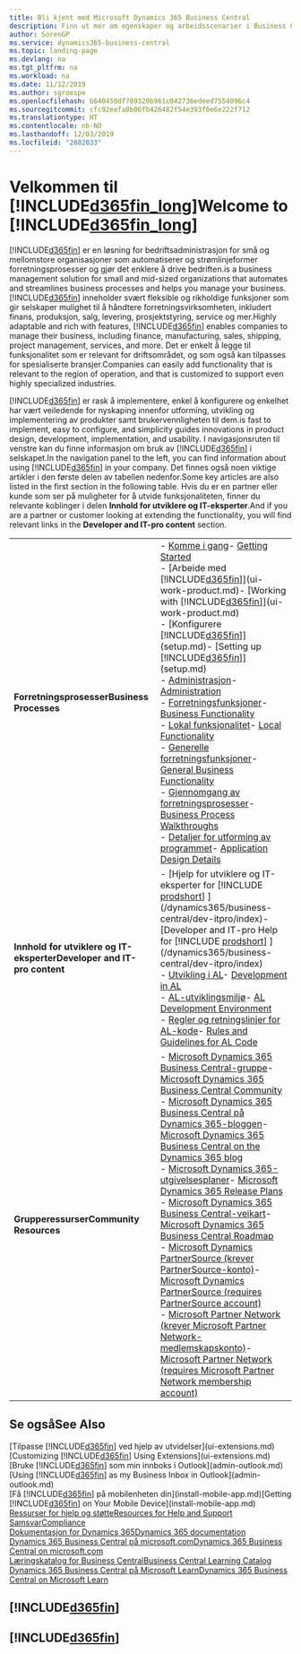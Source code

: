 ```yaml
---
title: Bli kjent med Microsoft Dynamics 365 Business Central
description: Finn ut mer om egenskaper og arbeidsscenarier i Business Central, en løsning for bedriftsadministrasjon for små og mellomstore organisasjoner.
author: SorenGP
ms.service: dynamics365-business-central
ms.topic: landing-page
ms.devlang: na
ms.tgt_pltfrm: na
ms.workload: na
ms.date: 11/12/2019
ms.author: sgroespe
ms.openlocfilehash: b640450df709320b961c042736edeed7554096c4
ms.sourcegitcommit: cfc92eefa8b06fb426482f54e393f0e6e222f712
ms.translationtype: HT
ms.contentlocale: nb-NO
ms.lasthandoff: 12/03/2019
ms.locfileid: "2882833"
---
```

# <a name="welcome-to-included365fin_longincludesd365fin_long_mdmd"></a><span data-ttu-id="064b8-103">Velkommen til [!INCLUDE[d365fin_long](includes/d365fin_long_md.md)]</span><span class="sxs-lookup"><span data-stu-id="064b8-103">Welcome to [!INCLUDE[d365fin_long](includes/d365fin_long_md.md)]</span></span>
[!INCLUDE[d365fin](includes/d365fin_md.md)] <span data-ttu-id="064b8-104">er en løsning for bedriftsadministrasjon for små og mellomstore organisasjoner som automatiserer og strømlinjeformer forretningsprosesser og gjør det enklere å drive bedriften.</span><span class="sxs-lookup"><span data-stu-id="064b8-104">is a business management solution for small and mid-sized organizations that automates and streamlines business processes and helps you manage your business.</span></span> <span data-ttu-id="064b8-105">[!INCLUDE[d365fin](includes/d365fin_md.md)] inneholder svært fleksible og rikholdige funksjoner som gir selskaper mulighet til å håndtere forretningsvirksomheten, inkludert finans, produksjon, salg, levering, prosjektstyring, service og mer.</span><span class="sxs-lookup"><span data-stu-id="064b8-105">Highly adaptable and rich with features, [!INCLUDE[d365fin](includes/d365fin_md.md)] enables companies to manage their business, including finance, manufacturing, sales, shipping, project management, services, and more.</span></span> <span data-ttu-id="064b8-106">Det er enkelt å legge til funksjonalitet som er relevant for driftsområdet, og som også kan tilpasses for spesialiserte bransjer.</span><span class="sxs-lookup"><span data-stu-id="064b8-106">Companies can easily add functionality that is relevant to the region of operation, and that is customized to support even highly specialized industries.</span></span>

[!INCLUDE[d365fin](includes/d365fin_md.md)] <span data-ttu-id="064b8-107">er rask å implementere, enkel å konfigurere og enkelhet har vært veiledende for nyskaping innenfor utforming, utvikling og implementering av produkter samt brukervennligheten til dem.</span><span class="sxs-lookup"><span data-stu-id="064b8-107">is fast to implement, easy to configure, and simplicity guides innovations in product design, development, implementation, and usability.</span></span> <span data-ttu-id="064b8-108">I navigasjonsruten til venstre kan du finne informasjon om bruk av [!INCLUDE[d365fin](includes/d365fin_md.md)] i selskapet.</span><span class="sxs-lookup"><span data-stu-id="064b8-108">In the navigation panel to the left, you can find information about using [!INCLUDE[d365fin](includes/d365fin_md.md)] in your company.</span></span> <span data-ttu-id="064b8-109">Det finnes også noen viktige artikler i den første delen av tabellen nedenfor.</span><span class="sxs-lookup"><span data-stu-id="064b8-109">Some key articles are also listed in the first section in the following table.</span></span> <span data-ttu-id="064b8-110">Hvis du er en partner eller kunde som ser på muligheter for å utvide funksjonaliteten, finner du relevante koblinger i delen **Innhold for utviklere og IT-eksperter**.</span><span class="sxs-lookup"><span data-stu-id="064b8-110">And if you are a partner or customer looking at extending the functionality, you will find relevant links in the **Developer and IT-pro content** section.</span></span>  

|||  
|-|-|  
|<span data-ttu-id="064b8-111">**Forretningsprosesser**</span><span class="sxs-lookup"><span data-stu-id="064b8-111">**Business Processes**</span></span>|<span data-ttu-id="064b8-112">-   [Komme i gang](product-get-started.md)</span><span class="sxs-lookup"><span data-stu-id="064b8-112">-   [Getting Started](product-get-started.md)</span></span><br /><span data-ttu-id="064b8-113">-   [Arbeide med [!INCLUDE[d365fin](includes/d365fin_md.md)]](ui-work-product.md)</span><span class="sxs-lookup"><span data-stu-id="064b8-113">-   [Working with [!INCLUDE[d365fin](includes/d365fin_md.md)]](ui-work-product.md)</span></span><br /><span data-ttu-id="064b8-114">-   [Konfigurere [!INCLUDE[d365fin](includes/d365fin_md.md)]](setup.md)</span><span class="sxs-lookup"><span data-stu-id="064b8-114">-   [Setting up [!INCLUDE[d365fin](includes/d365fin_md.md)]](setup.md)</span></span><br /><span data-ttu-id="064b8-115">-   [Administrasjon](admin-setup-and-administration.md)</span><span class="sxs-lookup"><span data-stu-id="064b8-115">-   [Administration](admin-setup-and-administration.md)</span></span><br /><span data-ttu-id="064b8-116">-   [Forretningsfunksjoner](across-business-functionality.md)</span><span class="sxs-lookup"><span data-stu-id="064b8-116">-   [Business Functionality](across-business-functionality.md)</span></span><br /><span data-ttu-id="064b8-117">-   [Lokal funksjonalitet](LocalFunctionality/Austria/austria-local-functionality.md)</span><span class="sxs-lookup"><span data-stu-id="064b8-117">-   [Local Functionality](LocalFunctionality/Austria/austria-local-functionality.md)</span></span><br /><span data-ttu-id="064b8-118">-   [Generelle forretningsfunksjoner](ui-across-business-areas.md)</span><span class="sxs-lookup"><span data-stu-id="064b8-118">-   [General Business Functionality](ui-across-business-areas.md)</span></span><br /><span data-ttu-id="064b8-119">-   [Gjennomgang av forretningsprosesser](walkthrough-business-process-walkthroughs.md)</span><span class="sxs-lookup"><span data-stu-id="064b8-119">-   [Business Process Walkthroughs](walkthrough-business-process-walkthroughs.md)</span></span><br /><span data-ttu-id="064b8-120">-   [Detaljer for utforming av programmet](design-details-application-design.md)</span><span class="sxs-lookup"><span data-stu-id="064b8-120">-   [Application Design Details](design-details-application-design.md)</span></span>|  
|<span data-ttu-id="064b8-121">**Innhold for utviklere og IT-eksperter**</span><span class="sxs-lookup"><span data-stu-id="064b8-121">**Developer and IT-pro content**</span></span>|<span data-ttu-id="064b8-122">-   [Hjelp for utviklere og IT-eksperter for [!INCLUDE [prodshort](includes/prodshort.md)] ](/dynamics365/business-central/dev-itpro/index)</span><span class="sxs-lookup"><span data-stu-id="064b8-122">-   [Developer and IT-pro Help for [!INCLUDE [prodshort](includes/prodshort.md)] ](/dynamics365/business-central/dev-itpro/index)</span></span><br /><span data-ttu-id="064b8-123">-   [Utvikling i AL](/dynamics365/business-central/dev-itpro/developer/devenv-dev-overview)</span><span class="sxs-lookup"><span data-stu-id="064b8-123">-   [Development in AL](/dynamics365/business-central/dev-itpro/developer/devenv-dev-overview)</span></span><br /><span data-ttu-id="064b8-124">-   [AL-utviklingsmiljø](/dynamics365/business-central/dev-itpro/developer/devenv-reference-overview)</span><span class="sxs-lookup"><span data-stu-id="064b8-124">-   [AL Development Environment](/dynamics365/business-central/dev-itpro/developer/devenv-reference-overview)</span></span><br /><span data-ttu-id="064b8-125">-   [Regler og retningslinjer for AL-kode](/dynamics365/business-central/dev-itpro/compliance/apptest-overview)</span><span class="sxs-lookup"><span data-stu-id="064b8-125">-   [Rules and Guidelines for AL Code](/dynamics365/business-central/dev-itpro/compliance/apptest-overview)</span></span>|  
|<span data-ttu-id="064b8-126">**Grupperessurser**</span><span class="sxs-lookup"><span data-stu-id="064b8-126">**Community Resources**</span></span>|<span data-ttu-id="064b8-127">-   [Microsoft Dynamics 365 Business Central-gruppe](https://community.dynamics.com/business)</span><span class="sxs-lookup"><span data-stu-id="064b8-127">-   [Microsoft Dynamics 365 Business Central Community](https://community.dynamics.com/business)</span></span><br /><span data-ttu-id="064b8-128">-   [Microsoft Dynamics 365 Business Central på Dynamics 365-bloggen](https://cloudblogs.microsoft.com/dynamics365/it/product/business-central/)</span><span class="sxs-lookup"><span data-stu-id="064b8-128">-   [Microsoft Dynamics 365 Business Central on the Dynamics 365 blog](https://cloudblogs.microsoft.com/dynamics365/it/product/business-central/)</span></span><br /><span data-ttu-id="064b8-129">-   [Microsoft Dynamics 365-utgivelsesplaner](https://go.microsoft.com/fwlink/?linkid=2047422)</span><span class="sxs-lookup"><span data-stu-id="064b8-129">-   [Microsoft Dynamics 365 Release Plans](https://go.microsoft.com/fwlink/?linkid=2047422)</span></span><br /><span data-ttu-id="064b8-130">-   [Microsoft Dynamics 365 Business Central-veikart](https://dynamics.microsoft.com/roadmap/business-central/)</span><span class="sxs-lookup"><span data-stu-id="064b8-130">-   [Microsoft Dynamics 365 Business Central Roadmap](https://dynamics.microsoft.com/roadmap/business-central/)</span></span><br /><span data-ttu-id="064b8-131">-   [Microsoft Dynamics PartnerSource \(krever PartnerSource-konto\)](https://mbs.microsoft.com/partnersource)</span><span class="sxs-lookup"><span data-stu-id="064b8-131">-   [Microsoft Dynamics PartnerSource \(requires PartnerSource account\)](https://mbs.microsoft.com/partnersource)</span></span><br /><span data-ttu-id="064b8-132">-   [Microsoft Partner Network \(krever Microsoft Partner Network-medlemskapskonto\)](https://mspartner.microsoft.com/en/us/windows/index.aspx)</span><span class="sxs-lookup"><span data-stu-id="064b8-132">-   [Microsoft Partner Network \(requires Microsoft Partner Network membership account\)](https://mspartner.microsoft.com/en/us/windows/index.aspx)</span></span>|  

## <a name="see-also"></a><span data-ttu-id="064b8-133">Se også</span><span class="sxs-lookup"><span data-stu-id="064b8-133">See Also</span></span>

<span data-ttu-id="064b8-134">[Tilpasse [!INCLUDE[d365fin](includes/d365fin_md.md)] ved hjelp av utvidelser](ui-extensions.md)</span><span class="sxs-lookup"><span data-stu-id="064b8-134">[Customizing [!INCLUDE[d365fin](includes/d365fin_md.md)] Using Extensions](ui-extensions.md)</span></span>  
<span data-ttu-id="064b8-135">[Bruke [!INCLUDE[d365fin](includes/d365fin_md.md)] som min innboks i Outlook](admin-outlook.md)</span><span class="sxs-lookup"><span data-stu-id="064b8-135">[Using [!INCLUDE[d365fin](includes/d365fin_md.md)] as my Business Inbox in Outlook](admin-outlook.md)</span></span>  
<span data-ttu-id="064b8-136">[Få [!INCLUDE[d365fin](includes/d365fin_md.md)] på mobilenheten din](install-mobile-app.md)</span><span class="sxs-lookup"><span data-stu-id="064b8-136">[Getting [!INCLUDE[d365fin](includes/d365fin_md.md)] on Your Mobile Device](install-mobile-app.md)</span></span>  
[<span data-ttu-id="064b8-137">Ressurser for hjelp og støtte</span><span class="sxs-lookup"><span data-stu-id="064b8-137">Resources for Help and Support</span></span>](product-help-and-support.md)  
[<span data-ttu-id="064b8-138">Samsvar</span><span class="sxs-lookup"><span data-stu-id="064b8-138">Compliance</span></span>](compliance/compliance-overview.md)  
[<span data-ttu-id="064b8-139">Dokumentasjon for Dynamics 365</span><span class="sxs-lookup"><span data-stu-id="064b8-139">Dynamics 365 documentation</span></span>](/dynamics365/)  
[<span data-ttu-id="064b8-140">Dynamics 365 Business Central på microsoft.com</span><span class="sxs-lookup"><span data-stu-id="064b8-140">Dynamics 365 Business Central on microsoft.com</span></span>](https://dynamics.microsoft.com/business-central/overview/)  
[<span data-ttu-id="064b8-141">Læringskatalog for Business Central</span><span class="sxs-lookup"><span data-stu-id="064b8-141">Business Central Learning Catalog</span></span>](readiness/readiness-learning-catalog.md)  
[<span data-ttu-id="064b8-142">Dynamics 365 Business Central på Microsoft Learn</span><span class="sxs-lookup"><span data-stu-id="064b8-142">Dynamics 365 Business Central on Microsoft Learn</span></span>](/learn/browse/?products=dynamics-business-central)  


## [!INCLUDE[d365fin](includes/free_trial_md.md)]
## [!INCLUDE[d365fin](includes/training_link_md.md)]
